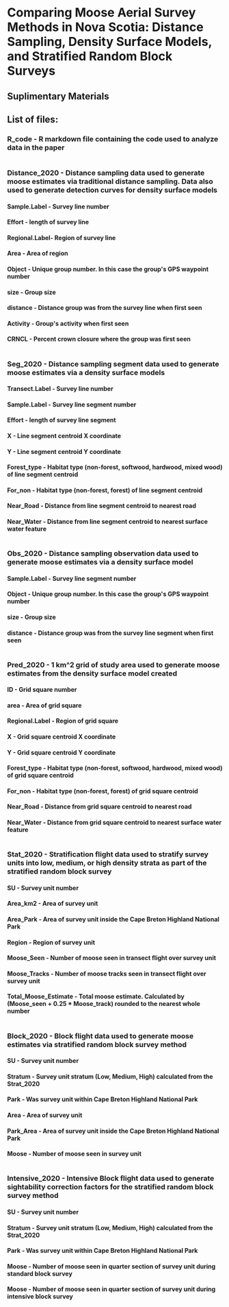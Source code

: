 # Comparing Moose Aerial Survey Methods in Nova Scotia: Distance Sampling, Density Surface Models, and Stratified Random Block Surveys
## Suplimentary Materials
## List of files:
### R_code - R markdown file containing the code used to analyze data in the paper
#
### Distance_2020 - Distance sampling data used to generate moose estimates via traditional distance sampling. Data also used to generate detection curves for density surface models
#### Sample.Label - Survey line number
#### Effort - length of survey line
#### Regional.Label- Region of survey line
#### Area - Area of region
#### Object - Unique group number. In this case the group's GPS waypoint number
#### size - Group size
#### distance - Distance group was from the survey line when first seen
#### Activity - Group's activity when first seen
#### CRNCL - Percent crown closure where the group was first seen
#
### Seg_2020 - Distance sampling segment data used to generate moose estimates via a density surface models
#### Transect.Label - Survey line number
#### Sample.Label - Survey line segment number
#### Effort - length of survey line segment
#### X - Line segment centroid X coordinate 
#### Y - Line segment centroid Y coordinate 
#### Forest_type - Habitat type (non-forest, softwood, hardwood, mixed wood) of line segment centroid 
#### For_non - Habitat type (non-forest, forest) of line segment centroid 
#### Near_Road - Distance from line segment centroid to nearest road
#### Near_Water - Distance from line segment centroid to nearest surface water feature
#
### Obs_2020 - Distance sampling observation data used to generate moose estimates via a density surface model
#### Sample.Label - Survey line segment number
#### Object - Unique group number. In this case the group's GPS waypoint number
#### size - Group size
#### distance - Distance group was from the survey line segment when first seen
#
### Pred_2020 - 1 km^2 grid of study area used to generate moose estimates from the density surface model created
#### ID - Grid square number
#### area - Area of grid square
#### Regional.Label - Region of grid square
#### X - Grid square centroid X coordinate 
#### Y - Grid square centroid Y coordinate 
#### Forest_type - Habitat type (non-forest, softwood, hardwood, mixed wood) of grid square centroid
#### For_non - Habitat type (non-forest, forest) of grid square centroid
#### Near_Road - Distance from  grid square centroid to nearest road
#### Near_Water - Distance from grid square centroid to nearest surface water feature
#
### Stat_2020 - Stratification flight data used to stratify survey units into low, medium, or high density strata as part of the stratified random block survey
#### SU - Survey unit number
#### Area_km2 - Area of survey unit
#### Area_Park - Area of survey unit inside the Cape Breton Highland National Park
#### Region - Region of survey unit
#### Moose_Seen - Number of moose seen in transect flight over survey unit
#### Moose_Tracks - Number of moose tracks seen in transect flight over survey unit
#### Total_Moose_Estimate - Total moose estimate. Calculated by (Moose_seen + 0.25 * Moose_track) rounded to the nearest whole number
#
### Block_2020 - Block flight data used to generate moose estimates via stratified random block survey method
#### SU - Survey unit number
#### Stratum - Survey unit stratum (Low, Medium, High) calculated from the Strat_2020
#### Park - Was survey unit within Cape Breton Highland National Park
#### Area - Area of survey unit
#### Park_Area - Area of survey unit inside the Cape Breton Highland National Park
#### Moose - Number of moose seen in survey unit
#
### Intensive_2020 - Intensive Block flight data used to generate sightability correction factors for the stratified random block survey method
#### SU - Survey unit number
#### Stratum - Survey unit stratum (Low, Medium, High) calculated from the Strat_2020
#### Park - Was survey unit within Cape Breton Highland National Park
#### Moose - Number of moose seen in quarter section of survey unit during standard block survey
#### Moose - Number of moose seen in quarter section of survey unit during intensive block survey
